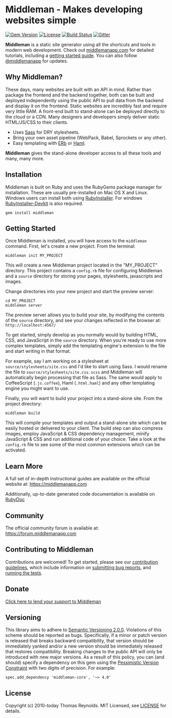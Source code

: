 # Middleman - Makes developing websites simple

[![Gem Version](http://img.shields.io/gem/v/middleman.svg?style=flat)][gem]
[![License](http://img.shields.io/badge/license-MIT-blue.svg?style=flat)][license]
[![Build Status](https://travis-ci.org/middleman/middleman.svg?branch=master)][travis]
[![Gitter](https://badges.gitter.im/middleman/middleman.svg)][gitter]

**Middleman** is a static site generator using all the shortcuts and tools in modern web development. Check out [middlemanapp.com](https://middlemanapp.com/) for detailed tutorials, including a [getting started guide](https://middlemanapp.com/basics/getting-started/). You can also follow [@middlemanapp](https://twitter.com/middlemanapp) for updates.

## Why Middleman?

These days, many websites are built with an API in mind. Rather than package the frontend and the backend together, both can be built and deployed independently using the public API to pull data from the backend and display it on the frontend. Static websites are incredibly fast and require very little RAM. A front-end built to stand-alone can be deployed directly to the cloud or a CDN. Many designers and developers simply deliver static HTML/JS/CSS to their clients.

- Uses [Sass](https://sass-lang.com/) for DRY stylesheets.
- Bring your own asset pipeline (WebPack, Babel, Sprockets or any other).
- Easy templating with [ERb](https://ruby-doc.org/stdlib-2.0.0/libdoc/erb/rdoc/ERB.html) or [Haml](https://haml.info/).

**Middleman** gives the stand-alone developer access to all these tools and many, many more.

## Installation

Middleman is built on Ruby and uses the RubyGems package manager for installation. These are usually pre-installed on Mac OS X and Linux. Windows users can install both using [RubyInstaller]. For windows [RubyInstaller-Devkit] is also required.

```
gem install middleman
```

## Getting Started

Once Middleman is installed, you will have access to the `middleman` command. First, let's create a new project. From the terminal:

```
middleman init MY_PROJECT
```

This will create a new Middleman project located in the "MY_PROJECT" directory. This project contains a `config.rb` file for configuring Middleman and a `source` directory for storing your pages, stylesheets, javascripts and images.

Change directories into your new project and start the preview server:

```
cd MY_PROJECT
middleman server
```

The preview server allows you to build your site, by modifying the contents of the `source` directory, and see your changes reflected in the browser at: `http://localhost:4567/`

To get started, simply develop as you normally would by building HTML, CSS, and JavaScript in the `source` directory. When you're ready to use more complex templates, simply add the templating engine's extension to the file and start writing in that format.

For example, say I am working on a stylesheet at `source/stylesheets/site.css` and I'd like to start using Sass. I would rename the file to `source/stylesheets/site.css.scss` and Middleman will automatically begin processing that file as Sass. The same would apply to CoffeeScript (`.js.coffee`), Haml (`.html.haml`) and any other templating engine you might want to use.

Finally, you will want to build your project into a stand-alone site. From the project directory:

```
middleman build
```

This will compile your templates and output a stand-alone site which can be easily hosted or delivered to your client. The build step can also compress images, employ JavaScript & CSS dependency management, minify JavaScript & CSS and run additional code of your choice. Take a look at the `config.rb` file to see some of the most common extensions which can be activated.

## Learn More

A full set of in-depth instructional guides are available on the official website at: https://middlemanapp.com

Additionally, up-to-date generated code documentation is available on [RubyDoc]

## Community

The official community forum is available at: https://forum.middlemanapp.com

## Contributing to Middleman

Contributions are welcomed! To get started, please see our [contribution guidelines](https://github.com/middleman/middleman/blob/master/.github/CONTRIBUTING.md), which include information on [submitting bug reports](https://github.com/middleman/middleman/blob/master/.github/CONTRIBUTING.md#submitting-an-issue), and [running the tests](https://github.com/middleman/middleman/blob/master/.github/CONTRIBUTING.md#testing).

## Donate

[Click here to lend your support to Middleman](https://plasso.co/s/4dXbHBorC3)

## Versioning

This library aims to adhere to [Semantic Versioning 2.0.0][semver]. Violations
of this scheme should be reported as bugs. Specifically, if a minor or patch
version is released that breaks backward compatibility, that version should be
immediately yanked and/or a new version should be immediately released that
restores compatibility. Breaking changes to the public API will only be
introduced with new major versions. As a result of this policy, you can (and
should) specify a dependency on this gem using the [Pessimistic Version
Constraint][pvc] with two digits of precision. For example:

    spec.add_dependency 'middleman-core', '~> 4.0'

[semver]: https://semver.org/
[pvc]: https://guides.rubygems.org/patterns/#pessimistic-version-constraint

## License

Copyright (c) 2010-today Thomas Reynolds. MIT Licensed, see [LICENSE] for details.

[middleman]: https://middlemanapp.com
[gem]: https://rubygems.org/gems/middleman
[travis]: https://travis-ci.org/middleman/middleman
[gittip]: https://www.gittip.com/middleman/
[rubyinstaller]: https://rubyinstaller.org/
[rubyinstaller-devkit]: https://rubyinstaller.org/add-ons/devkit.html
[rubydoc]: https://rubydoc.info/github/middleman/middleman
[license]: https://github.com/middleman/middleman/blob/master/LICENSE.md
[gitter]: https://gitter.im/middleman/middleman?utm_source=badge&utm_medium=badge&utm_campaign=pr-badge&utm_content=badge
